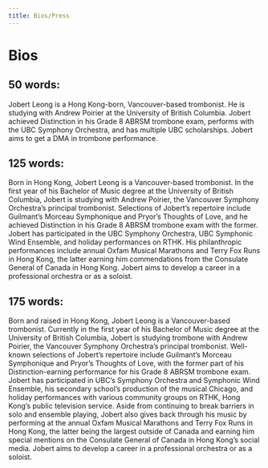 ```yaml
---
title: Bios/Press
---
```

# Bios
## 50 words:
Jobert Leong is a Hong Kong-born, Vancouver-based trombonist. He is studying with Andrew Poirier at the University of British Columbia. Jobert achieved Distinction in his Grade 8 ABRSM trombone exam, performs with the UBC Symphony Orchestra, and has multiple UBC scholarships. Jobert aims to get a DMA in trombone performance.

## 125 words:
Born in Hong Kong, Jobert Leong is a Vancouver-based trombonist. In the first year of his Bachelor of Music degree at the University of British Columbia, Jobert is studying with Andrew Poirier, the Vancouver Symphony Orchestra’s principal trombonist. Selections of Jobert’s repertoire include Guilmant’s Morceau Symphonique and Pryor’s Thoughts of Love, and he achieved Distinction in his Grade 8 ABRSM trombone exam with the former. Jobert has participated in the UBC Symphony Orchestra, UBC Symphonic Wind Ensemble, and holiday performances on RTHK. His philanthropic performances include annual Oxfam Musical Marathons and Terry Fox Runs in Hong Kong, the latter earning him commendations from the Consulate General of Canada in Hong Kong. Jobert aims to develop a career in a professional orchestra or as a soloist.

## 175 words:
Born and raised in Hong Kong, Jobert Leong is a Vancouver-based trombonist. Currently in the first year of his Bachelor of Music degree at the University of British Columbia, Jobert is studying trombone with Andrew Poirier, the Vancouver Symphony Orchestra’s principal trombonist. Well-known selections of Jobert’s repertoire include Guilmant’s Morceau Symphonique and Pryor’s Thoughts of Love, with the former part of his Distinction-earning performance for his Grade 8 ABRSM trombone exam. Jobert has participated in UBC’s Symphony Orchestra and Symphonic Wind Ensemble, his secondary school’s production of the musical Chicago, and holiday performances with various community groups on RTHK, Hong Kong’s public television service. Aside from continuing to break barriers in solo and ensemble playing, Jobert also gives back through his music by performing at the annual Oxfam Musical Marathons and Terry Fox Runs in Hong Kong, the latter being the largest outside of Canada and earning him special mentions on the Consulate General of Canada in Hong Kong’s social media. Jobert aims to develop a career in a professional orchestra or as a soloist.
